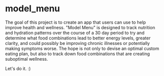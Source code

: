 # model_menu

The goal of this project is to create an app that users can use to help improve health and wellness. "Model Menu" is designed to track nutrition and hydration patterns over the course of a 30 day period to try and determine what food combinations lead to better energy levels, greater clarity, and could possibly be improving chronic illnesses or potentially making symptoms worse. The hope is not only to devise an optimal custom eating plan, but also to track down food combinations that are creating suboptimal wellness.

Let's do it.
:)
